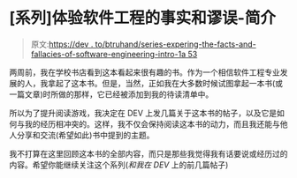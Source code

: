 # [系列]体验软件工程的事实和谬误-简介

> 原文:[https://dev . to/btruhand/series-expering-the-facts-and-fallacies-of-software-engineering-intro-1a 53](https://dev.to/btruhand/series-experiencing-the-facts-and-fallacies-of-software-engineering---intro-1a53)

两周前，我在学校书店看到这本看起来很有趣的书。作为一个相信软件工程专业发展的人，我拿起了这本书。但是，当然，正如我在大多数时候试图拿起一本书(或一篇文章)时所做的那样，它已经被添加到我的待读清单中。

所以为了提升阅读游戏，我决定在 DEV 上发几篇关于这本书的帖子，以及它是如何与我的经历相冲突的。这样，我不仅会保持阅读这本书的动力，而且我还能与他人分享和交流(希望如此)书中提到的主题。

我不打算在这里回顾这本书的全部内容，而只是那些我觉得我有话要说或经历过的内容。希望你能继续关注这个系列(*和我在 DEV* 上的前几篇帖子)